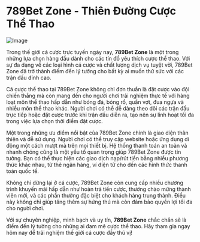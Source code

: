 # 789Bet Zone - Thiên Đường Cược Thể Thao

![Image](https://github.com/user-attachments/assets/bd51ea9f-0666-407b-a7a7-98ead6de688c)

Trong thế giới cá cược trực tuyến ngày nay, **789Bet Zone** là một trong những lựa chọn hàng đầu dành cho các tín đồ yêu thích cược thể thao. Với sự đa dạng về các loại hình cá cược và chất lượng dịch vụ tuyệt vời, 789Bet Zone đã trở thành điểm đến lý tưởng cho bất kỳ ai muốn thử sức với các trận đấu đỉnh cao.

Cá cược thể thao tại 789Bet Zone không chỉ đơn thuần là đặt cược vào đội chiến thắng mà còn mang đến cho người chơi trải nghiệm thực tế với hàng loạt môn thể thao hấp dẫn như bóng đá, bóng rổ, quần vợt, đua ngựa và nhiều môn thể thao khác. Người chơi có thể dễ dàng theo dõi các trận đấu trực tiếp hoặc đặt cược trước khi trận đấu diễn ra, tạo nên sự linh hoạt tối đa trong việc lựa chọn thời điểm đặt cược.

Một trong những ưu điểm nổi bật của 789Bet Zone chính là giao diện thân thiện và dễ sử dụng. Người chơi có thể truy cập website hoặc ứng dụng di động một cách mượt mà trên mọi thiết bị. Hệ thống thanh toán an toàn và nhanh chóng cũng là một yếu tố quan trọng giúp 789Bet Zone được tin tưởng. Bạn có thể thực hiện các giao dịch nạp/rút tiền bằng nhiều phương thức khác nhau, từ thẻ ngân hàng, ví điện tử cho đến các hình thức thanh toán quốc tế.

Không chỉ dừng lại ở cá cược, 789Bet Zone còn cung cấp nhiều chương trình khuyến mãi hấp dẫn như hoàn trả tiền cược, thưởng chào mừng thành viên mới, và các phần thưởng đặc biệt cho khách hàng trung thành. Điều này không chỉ giúp tăng thêm sự hứng thú mà còn đảm bảo quyền lợi tối đa cho người chơi.

Với sự chuyên nghiệp, minh bạch và uy tín, **789Bet Zone** chắc chắn sẽ là điểm đến lý tưởng cho những ai đam mê cược thể thao. Hãy tham gia ngay hôm nay để trải nghiệm thế giới cá cược đầy thú vị!